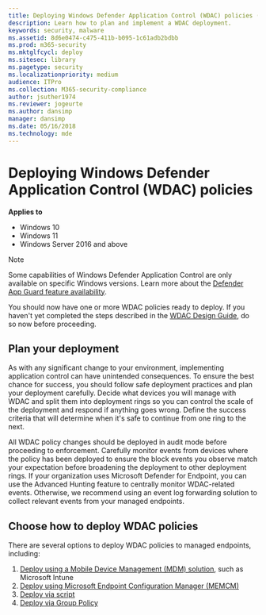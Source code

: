 ```yaml
---
title: Deploying Windows Defender Application Control (WDAC) policies (Windows)
description: Learn how to plan and implement a WDAC deployment.
keywords: security, malware
ms.assetid: 8d6e0474-c475-411b-b095-1c61adb2bdbb
ms.prod: m365-security
ms.mktglfcycl: deploy
ms.sitesec: library
ms.pagetype: security
ms.localizationpriority: medium
audience: ITPro
ms.collection: M365-security-compliance
author: jsuther1974
ms.reviewer: jogeurte
ms.author: dansimp
manager: dansimp
ms.date: 05/16/2018
ms.technology: mde
---
```


# Deploying Windows Defender Application Control (WDAC) policies

**Applies to**

- Windows 10
- Windows 11
- Windows Server 2016 and above

> [!NOTE]
> Some capabilities of Windows Defender Application Control are only available on specific Windows versions. Learn more about the [Defender App Guard feature availability](feature-availability.md).

You should now have one or more WDAC policies ready to deploy. If you haven't yet completed the steps described in the [WDAC Design Guide](windows-defender-application-control-design-guide.md), do so now before proceeding.

## Plan your deployment

As with any significant change to your environment, implementing application control can have unintended consequences. To ensure the best chance for success, you should follow safe deployment practices and plan your deployment carefully. Decide what devices you will manage with WDAC and split them into deployment rings so you can control the scale of the deployment and respond if anything goes wrong. Define the success criteria that will determine when it's safe to continue from one ring to the next.

All WDAC policy changes should be deployed in audit mode before proceeding to enforcement. Carefully monitor events from devices where the policy has been deployed to ensure the block events you observe match your expectation before broadening the deployment to other deployment rings. If your organization uses Microsoft Defender for Endpoint, you can use the Advanced Hunting feature to centrally monitor WDAC-related events. Otherwise, we recommend using an event log forwarding solution to collect relevant events from your managed endpoints.

## Choose how to deploy WDAC policies

There are several options to deploy WDAC policies to managed endpoints, including:

1. [Deploy using a Mobile Device Management (MDM) solution](deploy-windows-defender-application-control-policies-using-intune.md), such as Microsoft Intune
2. [Deploy using Microsoft Endpoint Configuration Manager (MEMCM)](deployment/deploy-wdac-policies-with-memcm.md)
3. [Deploy via script](deployment/deploy-wdac-policies-with-script.md)
4. [Deploy via Group Policy](deploy-windows-defender-application-control-policies-using-group-policy.md)
